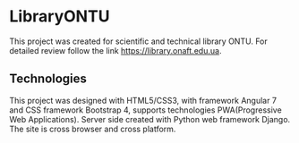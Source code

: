 # LibraryONTU
This project was created for scientific and technical library ONTU. For detailed review follow the link https://library.onaft.edu.ua.

## Technologies

This project was designed with HTML5/CSS3, with framework Angular 7 and CSS framework Bootstrap 4, supports technologies PWA(Progressive Web Applications). Server side created with Python web framework Django. The site is cross browser and cross platform.



